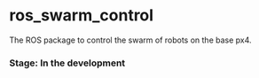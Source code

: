 # ros_swarm_control
The ROS package to control the swarm of robots on the base px4.  



### Stage: In the development

